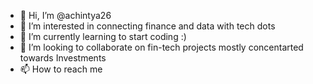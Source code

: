 - 👋 Hi, I’m @achintya26
- 👀 I’m interested in connecting finance and data with tech dots
- 🌱 I’m currently learning to start coding :)
- 💞️ I’m looking to collaborate on fin-tech projects mostly concentarted towards Investments 
- 📫 How to reach me 

<!---
achintya26/achintya26 is a ✨ special ✨ repository because its `README.md` (this file) appears on your GitHub profile.
You can click the Preview link to take a look at your changes.
--->
